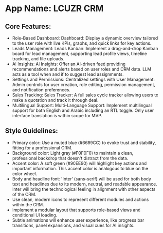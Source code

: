 # **App Name**: LCUZR CRM

## Core Features:

- Role-Based Dashboard: Dashboard: Display a dynamic overview tailored to the user role with live KPIs, graphs, and quick links for key actions.
- Leads Management: Leads Kanban: Implement a drag-and-drop Kanban board for lead management, supporting lead profile views, timeline tracking, and file uploads.
- AI Insights: AI Insights: Offer an AI-driven feed providing recommendations and alerts based on user roles and CRM data. LLM acts as a tool when and if to suggest lead assignments.
- Settings and Permissions: Centralized settings with User Management:  Admin controls for user creation, role editing, permission management, and notification preferences.
- Sales Tracking: Sales Tracker: A full sales cycle tracker allowing users to make a quotation and track it through deal.
- Multilingual Support: Multi-Language Support: Implement multilingual support for both English and Arabic including an RTL toggle.  Only user interface translation is within scope for MVP.

## Style Guidelines:

- Primary color: Use a muted blue (#6699CC) to evoke trust and stability, fitting for a professional CRM.
- Background color: Light gray (#F0F0F0) to maintain a clean, professional backdrop that doesn't distract from the data.
- Accent color: A soft green (#90EE90) will highlight key actions and important information. This accent color is analogous to blue on the color wheel.
- Body and headline font: 'Inter' (sans-serif) will be used for both body text and headlines due to its modern, neutral, and readable appearance. Inter will bring the technological feeling in alignment with other aspects of the CRM.
- Use clean, modern icons to represent different modules and actions within the CRM.
- Implement a modular layout that supports role-based views and conditional UI loading.
- Subtle animations will enhance user experience, like progress bar transitions, panel expansions, and visual cues for AI insights.